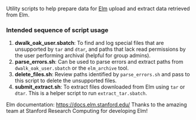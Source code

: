 
Utility scripts to help prepare data for [Elm](https://uit.stanford.edu/service/elm-storage) upload and extract data retrieved from Elm.

### Intended sequence of script usage
1. **dwalk_oak_user.sbatch**: To find and log special files that are unsupported by `tar` and `dtar`, and paths that lack read permissions by the user performing archival (helpful for group admins).
2. **parse_errors.sh**: Can be used to parse errors and extract paths from `dwalk_oak_user.sbatch` or the `elm_archive` tool.
3. **delete_files.sh**: Review paths identified by `parse_errors.sh` and pass to this script to delete the unsupported files.
4. **submit_extract.sh**: To extract files downloaded from Elm using `tar` or `dtar`. This is a helper script to run `extract_tar.sbatch`.

Elm documentation: https://docs.elm.stanford.edu/ 
Thanks to the amazing team at Stanford Research Computing for developing Elm!
